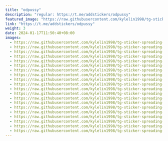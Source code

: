 ```yaml
---
title: "odpussy"
description: "regular: https://t.me/addstickers/odpussy"
featured_image: "https://raw.githubusercontent.com/kylelin1998/tg-sticker-spreading-worldwide-images/main/img/5c1654d3-196a-46e0-a96e-f62c859a12c4.jpg"
link: "https://t.me/addstickers/odpussy"
weight: 3
date: 2024-01-17T11:50:40+08:00
images:
  - https://raw.githubusercontent.com/kylelin1998/tg-sticker-spreading-worldwide-images/main/img/5c1654d3-196a-46e0-a96e-f62c859a12c4.jpg
  - https://raw.githubusercontent.com/kylelin1998/tg-sticker-spreading-worldwide-images/main/img/10f712f0-0e33-49bd-b396-6e9907dd84c4.jpg
  - https://raw.githubusercontent.com/kylelin1998/tg-sticker-spreading-worldwide-images/main/img/2fc962c2-dcb6-4e36-aa85-b155280146c2.jpg
  - https://raw.githubusercontent.com/kylelin1998/tg-sticker-spreading-worldwide-images/main/img/d55c7da4-af49-4f1b-b593-66e51d3c5cf3.jpg
  - https://raw.githubusercontent.com/kylelin1998/tg-sticker-spreading-worldwide-images/main/img/650e578c-9a58-4e71-8864-543767e7435c.jpg
  - https://raw.githubusercontent.com/kylelin1998/tg-sticker-spreading-worldwide-images/main/img/937b3295-33ad-487f-ab23-74833b153db5.jpg
  - https://raw.githubusercontent.com/kylelin1998/tg-sticker-spreading-worldwide-images/main/img/520ebee8-9786-4171-9a37-5faa8d6c52cb.jpg
  - https://raw.githubusercontent.com/kylelin1998/tg-sticker-spreading-worldwide-images/main/img/d63d22f8-1c9c-4d17-9b01-71cdef62a854.jpg
  - https://raw.githubusercontent.com/kylelin1998/tg-sticker-spreading-worldwide-images/main/img/8b038c89-f18c-4f69-88c0-7c31a48d8cde.jpg
  - https://raw.githubusercontent.com/kylelin1998/tg-sticker-spreading-worldwide-images/main/img/25fbd91c-f43b-41d3-b3ab-06741e274c49.jpg
  - https://raw.githubusercontent.com/kylelin1998/tg-sticker-spreading-worldwide-images/main/img/bfd69db0-5f5c-42a7-85a7-db917eaab38b.jpg
  - https://raw.githubusercontent.com/kylelin1998/tg-sticker-spreading-worldwide-images/main/img/77cffafb-211b-4783-ae19-abaf362cd2c6.jpg
  - https://raw.githubusercontent.com/kylelin1998/tg-sticker-spreading-worldwide-images/main/img/b52a80c8-ca3d-47b0-9421-56e7ea40abc3.jpg
  - https://raw.githubusercontent.com/kylelin1998/tg-sticker-spreading-worldwide-images/main/img/eef66b26-1a67-482d-ac5a-98fc428efd75.jpg
  - https://raw.githubusercontent.com/kylelin1998/tg-sticker-spreading-worldwide-images/main/img/49d43d41-8ac1-4226-8a4d-00d9844086bf.jpg
  - https://raw.githubusercontent.com/kylelin1998/tg-sticker-spreading-worldwide-images/main/img/f484aac4-09bb-4d49-ac65-fc5eee052da7.jpg
  - https://raw.githubusercontent.com/kylelin1998/tg-sticker-spreading-worldwide-images/main/img/1d14a7c3-3ae0-4ee1-a68b-5ec9f668a6f3.jpg
  - https://raw.githubusercontent.com/kylelin1998/tg-sticker-spreading-worldwide-images/main/img/faa7e11e-5643-41cb-a242-33907187bedd.jpg
  - https://raw.githubusercontent.com/kylelin1998/tg-sticker-spreading-worldwide-images/main/img/b81b76e4-4b9a-4278-b828-eb2ce01d2929.jpg
  - https://raw.githubusercontent.com/kylelin1998/tg-sticker-spreading-worldwide-images/main/img/3cca6e7a-cff0-4624-99e8-d88f918154c4.jpg
---
```

